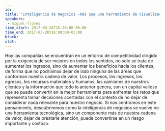 ```yaml
---
id: 
title: "Inteligencia de Negocios -más que una herramienta de visualización"
speakers:
 - miguel-flores
time_start: 2017-03-28T15:20:00-05:00
time_end: 2017-03-28T16:00:00-05:00
block: 
slot: 
---
```


Hoy las compañías se encuentran en un entorno de competitividad dirigido por la exigencia de ser mejores en todos los sentidos, no solo se trata de aumentar los ingresos, sino de aumentar los beneficios hacia los clientes, de forma que no podríamos dejar de lado ninguna de las áreas que conforman nuestra cadena de valor.
Los procesos, los ingresos, los egresos, los recursos materiales y humanos, las opiniones de nuestros clientes y la información que todo lo anterior genera, son un capital valioso que se puede convertir en la mejor herramienta para enfrentar los retos que representa tomar decisiones acertadas con el contexto de no dejar de considerar nada relevante para nuestro negocio.
Si nos centramos en este pensamiento, descubriremos como la inteligencia de negocios se vuelve no una herramienta tecnológica, sino un componente más de nuestra cadena de valor, dejar de prestarle atención, puede convertirse en un riesgo importante y costoso.
